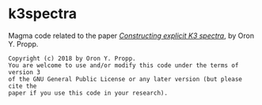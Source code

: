 # k3spectra
Magma code related to the paper [*Constructing explicit K3 spectra*](https://arxiv.org/abs/1810.08953), by Oron Y. Propp.

~~~~
Copyright (c) 2018 by Oron Y. Propp.
You are welcome to use and/or modify this code under the terms of version 3
of the GNU General Public License or any later version (but please cite the
paper if you use this code in your research).
~~~~
